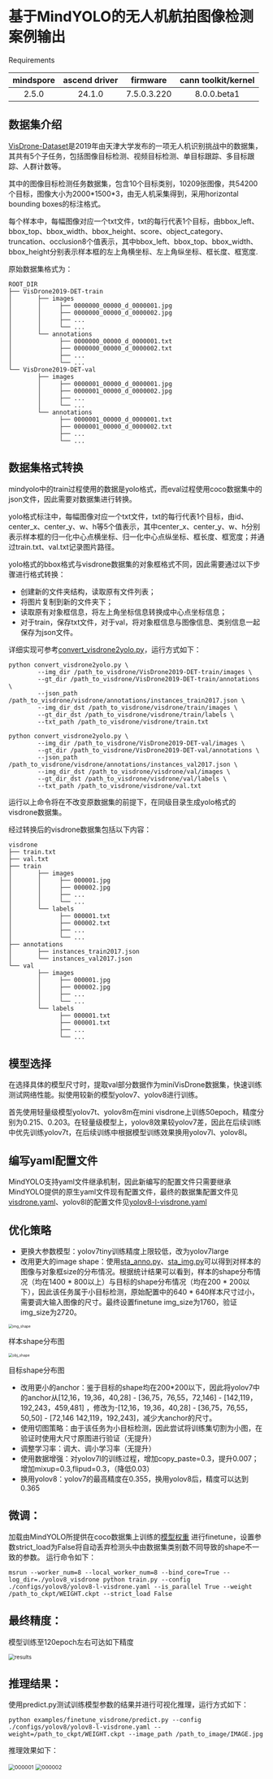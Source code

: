 # 基于MindYOLO的无人机航拍图像检测案例输出

Requirements

| mindspore | ascend driver | firmware     | cann toolkit/kernel |
| :-------: | :-----------: | :----------: |:-------------------:|
|   2.5.0   |    24.1.0     | 7.5.0.3.220  |     8.0.0.beta1     |

## 数据集介绍

[VisDrone-Dataset](https://github.com/VisDrone/VisDrone-Dataset)是2019年由天津大学发布的一项无人机识别挑战中的数据集，其共有5个子任务，包括图像目标检测、视频目标检测、单目标跟踪、多目标跟踪、人群计数等。

其中的图像目标检测任务数据集，包含10个目标类别，10209张图像，共54200个目标，图像大小为2000\*1500\*3，由无人机采集得到，采用horizontal bounding boxes的标注格式。

每个样本中，每幅图像对应一个txt文件，txt的每行代表1个目标，由bbox_left、bbox_top、bbox_width、bbox_height、score、object_category、truncation、occlusion8个值表示，其中bbox_left、bbox_top、bbox_width、bbox_height分别表示样本框的左上角横坐标、左上角纵坐标、框长度、框宽度.

原始数据集格式为：

```
ROOT_DIR
├── VisDrone2019-DET-train
│       ├── images
│       │     ├── 0000000_00000_d_0000001.jpg
│       │     ├── 0000000_00000_d_0000002.jpg
│       │     ├── ...
│       │     └── ...
│       └── annotations
│             ├── 0000000_00000_d_0000001.txt
│             ├── 0000000_00000_d_0000002.txt
│             ├── ...
│             └── ...
└── VisDrone2019-DET-val
        ├── images
        │     ├── 0000001_00000_d_0000001.jpg
        │     ├── 0000001_00000_d_0000002.jpg
        │     ├── ...
        │     └── ...
        └── annotations
              ├── 0000001_00000_d_0000001.txt
              ├── 0000001_00000_d_0000002.txt
              ├── ...
              └── ...

```

## 数据集格式转换

mindyolo中的train过程使用的数据是yolo格式，而eval过程使用coco数据集中的json文件，因此需要对数据集进行转换。

yolo格式标注中，每幅图像对应一个txt文件，txt的每行代表1个目标，由id、center_x、center_y、w、h等5个值表示，其中center_x、center_y、w、h分别表示样本框的归一化中心点横坐标、归一化中心点纵坐标、框长度、框宽度；并通过train.txt、val.txt记录图片路径。

yolo格式的bbox格式与visdrone数据集的对象框格式不同，因此需要通过以下步骤进行格式转换：

- 创建新的文件夹结构，读取原有文件列表；
- 将图片复制到新的文件夹下；
- 读取原有对象框信息，将左上角坐标信息转换成中心点坐标信息；
- 对于train，保存txt文件，对于val，将对象框信息与图像信息、类别信息一起保存为json文件。

详细实现可参考[convert_visdrone2yolo.py](./convert_visdrone2yolo.py)，运行方式如下：

```
python convert_visdrone2yolo.py \
        --img_dir /path_to_visdrone/VisDrone2019-DET-train/images \
        --gt_dir /path_to_visdrone/VisDrone2019-DET-train/annotations \
        --json_path /path_to_visdrone/visdrone/annotations/instances_train2017.json \
        --img_dir_dst /path_to_visdrone/visdrone/train/images \
        --gt_dir_dst /path_to_visdrone/visdrone/train/labels \
        --txt_path /path_to_visdrone/visdrone/train.txt
      
python convert_visdrone2yolo.py \
        --img_dir /path_to_visdrone/VisDrone2019-DET-val/images \
        --gt_dir /path_to_visdrone/VisDrone2019-DET-val/annotations \
        --json_path /path_to_visdrone/visdrone/annotations/instances_val2017.json \
        --img_dir_dst /path_to_visdrone/visdrone/val/images \
        --gt_dir_dst /path_to_visdrone/visdrone/val/labels \
        --txt_path /path_to_visdrone/visdrone/val.txt
```

运行以上命令将在不改变原数据集的前提下，在同级目录生成yolo格式的visdrone数据集。

经过转换后的visdrone数据集包括以下内容：

```
visdrone
├── train.txt
├── val.txt
├── train
│       ├── images
│       │     ├── 000001.jpg
│       │     ├── 000002.jpg
│       │     ├── ...
│       │     └── ...
│       └── labels
│             ├── 000001.txt
│             ├── 000002.txt
│             ├── ...
│             └── ...
├── annotations
│       ├── instances_train2017.json
│       └── instances_val2017.json
└── val
        ├── images
        │     ├── 000001.jpg
        │     ├── 000002.jpg
        │     ├── ...
        │     └── ...
        └── labels
              ├── 000001.txt
              ├── 000001.txt
              ├── ...
              └── ...

```

## 模型选择

在选择具体的模型尺寸时，提取val部分数据作为miniVisDrone数据集，快速训练测试网络性能。拟使用较新的模型yolov7、yolov8进行训练。

首先使用轻量级模型yolov7t、yolov8m在mini visdrone上训练50epoch，精度分别为0.215、0.203。在轻量级模型上，yolov8效果较yolov7差，因此在后续训练中优先训练yolov7t，在后续训练中根据模型训练效果换用yolov7l、yolov8l。

## 编写yaml配置文件

MindYOLO支持yaml文件继承机制，因此新编写的配置文件只需要继承MindYOLO提供的原生yaml文件现有配置文件，最终的数据集配置文件见[visdrone.yaml](./visdrone.yaml)、yolov8l的配置文件见[yolov8-l-visdrone.yaml](./yolov8-l-visdrone.yaml)

## 优化策略

- 更换大参数模型：yolov7tiny训练精度上限较低，改为yolov7large
- 改用更大的image shape：使用[sta_anno.py](./sta_anno.py)、[sta_img.py](./sta_img.py)可以得到对样本的图像与对象框size的分布情况。根据统计结果可以看到，样本的shape分布情况（均在1400 * 800以上）与目标的shape分布情况（均在200 * 200以下），因此该任务属于小目标检测，原始配置中的640 * 640样本尺寸过小，需要调大输入图像的尺寸。最终设置finetune img_size为1760，验证img_size为2720。



<img src="./pic/img_shape.png" alt="img_shape" style="zoom:50%;" />


样本shape分布图

<img src="./pic/obj_shape.png" alt="obj_shape" style="zoom:50%;" />

目标shape分布图

- 改用更小的anchor：鉴于目标的shape均在200\*200以下，因此将yolov7中的anchor从[12,16，19,36，40,28] - [36,75，76,55，72,146] - [142,119，192,243，459,481] ，修改为-[12,16，19,36，40,28] - [36,75，76,55，50,50] - [72,146 142,119，192,243]，减少大anchor的尺寸。
- 使用切图策略：由于该任务为小目标检测，因此尝试将训练集切割为小图，在验证时使用大尺寸原图进行验证（无提升）
- 调整学习率：调大、调小学习率（无提升）
- 使用数据增强：对yolov7l的训练过程，增加copy_paste=0.3，提升0.007；增加mixup=0.3,flipud=0.3，（降低0.03）
- 换用yolov8：yolov7的最高精度在0.355，换用yolov8后，精度可以达到0.365

## 微调：
加载由MindYOLO所提供在coco数据集上训练的[模型权重](https://download.mindspore.cn/toolkits/mindyolo/yolov8/yolov8-l_500e_mAP528-6e96d6bb.ckpt)
进行finetune，设置参数strict_load为False将自动丢弃检测头中由数据集类别数不同导致的shape不一致的参数。
运行命令如下：
```
msrun --worker_num=8 --local_worker_num=8 --bind_core=True --log_dir=./yolov8_visdrone python train.py --config ./configs/yolov8/yolov8-l-visdrone.yaml --is_parallel True --weight /path_to_ckpt/WEIGHT.ckpt --strict_load False
```

## 最终精度：
模型训练至120epoch左右可达如下精度

<img src="./pic/results.png" alt="results" style="zoom:75%;" />

## 推理结果：

使用predict.py测试训练模型参数的结果并进行可视化推理，运行方式如下：

```
python examples/finetune_visdrone/predict.py --config ./configs/yolov8/yolov8-l-visdrone.yaml --weight=/path_to_ckpt/WEIGHT.ckpt --image_path /path_to_image/IMAGE.jpg
```

推理效果如下：


<img src="./pic/000001.jpg" alt="000001" style="zoom:75%;" />



<img src="./pic/000002.jpg" alt="000002" style="zoom:75%;" />
